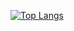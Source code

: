 [![Top Langs](https://github-readme-stats.vercel.app/api/top-langs/?username=dk6502)](https://github.com/anuraghazra/github-readme-stats)
